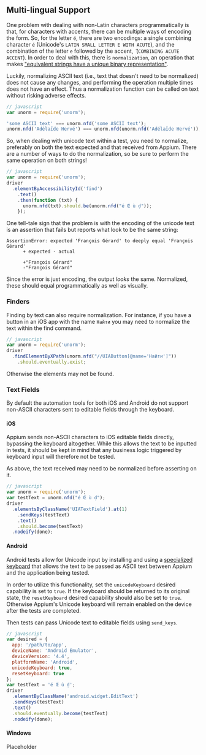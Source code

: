 ## Multi-lingual Support

One problem with dealing with non-Latin characters programmatically is that, for characters
with accents, there can be multiple ways of encoding the form. So, for the letter
`é`, there are two encodings: a single combining character `é` (Unicode's
`LATIN SMALL LETTER E WITH ACUTE`), and the combination of the letter `e` followed
by the accent, `́` (`COMBINING ACUTE ACCENT`). In order to deal with this, there
is `normalization`, an operation that makes ["equivalent strings have a unique
binary representation"](http://www.unicode.org/reports/tr15/).

Luckily, normalizing ASCII text (i.e., text that doesn't need to be normalized)
does not cause any changes, and performing
the operation multiple times does not have an effect. Thus a normalization
function can be called on text without risking adverse effects.

```javascript
// javascript
var unorm = require('unorm');

'some ASCII text' === unorm.nfd('some ASCII text');
unorm.nfd('Adélaïde Hervé') === unorm.nfd(unorm.nfd('Adélaïde Hervé'));
```

So, when dealing with unicode text within a test, you need to normalize, preferably
on both the text expected and that received from Appium. There are a number of
ways to do the normalization, so be sure to perform the same operation on both
strings!

```javascript
// javascript
var unorm = require('unorm');
driver
  .elementByAccessibilityId('find')
    .text()
    .then(function (txt) {
      unorm.nfd(txt).should.be(unorm.nfd("é Œ ù ḍ"));
    });
```

One tell-tale sign that the problem is with the encoding of the unicode text is
an assertion that fails but reports what look to be the same string:

```shell
AssertionError: expected 'François Gérard' to deeply equal 'François Gérard'
      + expected - actual

      +"François Gérard"
      -"François Gérard"
```

Since the error is just encoding, the output _looks_ the same. Normalized, these
should equal programmatically as well as visually.


### Finders

Finding by text can also require normalization. For instance, if you have a button
in an iOS app with the name `Найти` you may need to normalize the text within the
find command.

```javascript
// javascript
var unorm = require('unorm');
driver
  .findElementByXPath(unorm.nfd("//UIAButton[@name='Найти']"))
    .should.eventually.exist;
```

Otherwise the elements may not be found.


### Text Fields

By default the automation tools for both iOS and Android do not support non-ASCII
characters sent to editable fields through the keyboard.

#### iOS

Appium sends non-ASCII characters to iOS editable fields directly, bypassing the
keyboard altogether. While this allows the text to be inputted in tests, it should
be kept in mind that any business logic triggered by keyboard input will therefore
not be tested.

As above, the text received may need to be normalized before asserting on it.

```javascript
// javascript
var unorm = require('unorm');
var testText = unorm.nfd("é Œ ù ḍ");
driver
  .elementsByClassName('UIATextField').at(1)
    .sendKeys(testText)
    .text()
    .should.become(testText)
  .nodeify(done);
```

#### Android

Android tests allow for Unicode input by installing and using a [specialized
keyboard](https://github.com/appium/io.appium.android.ime) that allows the text
to be passed as ASCII text between Appium and the application being tested.

In order to utilize this functionality, set the `unicodeKeyboard` desired capability
is set to `true`. If the keyboard should be returned to its original state, the
`resetKeyboard` desired capability should also be set to `true`. Otherwise Appium's
Unicode keyboard will remain enabled on the device after the tests are completed.

Then tests can pass Unicode text to editable fields using `send_keys`.

```javascript
// javascript
var desired = {
  app: '/path/to/app',
  deviceName: 'Android Emulator',
  deviceVersion: '4.4',
  platformName: 'Android',
  unicodeKeyboard: true,
  resetKeyboard: true
};
var testText = 'é Œ ù ḍ';
driver
  .elementByClassName('android.widget.EditText')
  .sendKeys(testText)
  .text()
  .should.eventually.become(testText)
  .nodeify(done);
```

#### Windows

Placeholder
